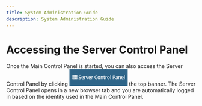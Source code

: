 ```yaml
---
title: System Administration Guide
description: System Administration Guide
---
```


# Accessing the Server Control Panel

Once the Main Control Panel is started, you can also access the Server Control Panel by clicking ![Server Control Panel button](Media/server-control-panel-button.png) the top banner. The Server Control Panel opens in a new browser tab and you are automatically logged in based on the identity used in the Main Control Panel. 
